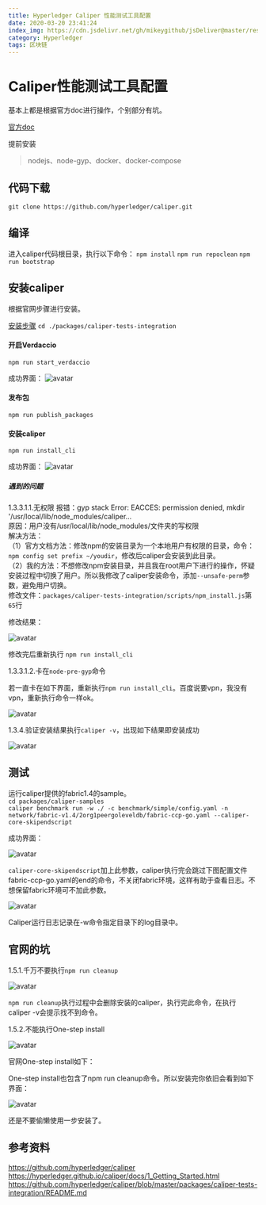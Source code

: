 ```yaml
---
title: Hyperledger Caliper 性能测试工具配置
date: 2020-03-20 23:41:24
index_img: https://cdn.jsdelivr.net/gh/mikeygithub/jsDeliver@master/resource/img/caliper2.png
category: Hyperledger
tags: 区块链
---
```


# Caliper性能测试工具配置

基本上都是根据官方doc进行操作，个别部分有坑。

[官方doc](https://hyperledger.github.io/caliper/docs/1_Getting_Started.html)

提前安装

>nodejs、node-gyp、docker、docker-compose

## 代码下载

`git clone https://github.com/hyperledger/caliper.git`

## 编译

进入caliper代码根目录，执行以下命令：
`npm install`
`npm run repoclean`
`npm run bootstrap`

## 安装caliper
根据官网步骤进行安装。

[安装步骤](https://github.com/hyperledger/caliper/blob/master/packages/caliper-tests-integration/README.md)
`cd ./packages/caliper-tests-integration`

#### 开启Verdaccio
`npm run start_verdaccio`

成功界面：
![avatar](https://cdn.jsdelivr.net/gh/mikeygithub/jsDeliver@master/resource/img/Picture1.png)

#### 发布包

`npm run publish_packages`

#### 安装caliper

`npm run install_cli`

成功界面：
![avatar](https://cdn.jsdelivr.net/gh/mikeygithub/jsDeliver@master/resource/img/Picture2.png)

##### 遇到的问题

1.3.3.1.1.无权限
报错：gyp stack Error: EACCES: permission denied, mkdir '/usr/local/lib/node_modules/caliper...  
原因：用户没有/usr/local/lib/node_modules/文件夹的写权限  
解决方法：  
（1）官方文档方法：修改npm的安装目录为一个本地用户有权限的目录，命令：`npm config set prefix ~/youdir`，修改后caliper会安装到此目录。  
（2）我的方法：不想修改npm安装目录，并且我在root用户下进行的操作，怀疑安装过程中切换了用户。所以我修改了caliper安装命令，添加`--unsafe-perm`参数，避免用户切换。  
修改文件：`packages/caliper-tests-integration/scripts/npm_install.js`第`65`行  

修改结果：  

![avatar](https://cdn.jsdelivr.net/gh/mikeygithub/jsDeliver@master/resource/img/Picture3.png)

修改完后重新执行 `npm run install_cli`  

1.3.3.1.2.卡在`node-pre-gyp`命令

若一直卡在如下界面，重新执行`npm run install_cli`。百度说要vpn，我没有vpn，重新执行命令一样ok。  

![avatar](https://cdn.jsdelivr.net/gh/mikeygithub/jsDeliver@master/resource/img/Picture4.png)

1.3.4.验证安装结果执行`caliper -v`，出现如下结果即安装成功

![avatar](https://cdn.jsdelivr.net/gh/mikeygithub/jsDeliver@master/resource/img/Picture5.png)


## 测试

运行caliper提供的fabric1.4的sample。  
`cd packages/caliper-samples`  
`caliper benchmark run -w ./ -c benchmark/simple/config.yaml -n network/fabric-v1.4/2org1peergoleveldb/fabric-ccp-go.yaml --caliper-core-skipendscript`  

成功界面：

![avatar](https://cdn.jsdelivr.net/gh/mikeygithub/jsDeliver@master/resource/img/Picture6.png)

`caliper-core-skipendscript`加上此参数，caliper执行完会跳过下图配置文件fabric-ccp-go.yaml的end的命令，不关闭fabric环境，这样有助于查看日志。不想保留fabric环境可不加此参数。

![avatar](https://cdn.jsdelivr.net/gh/mikeygithub/jsDeliver@master/resource/img/Picture7.png)

Caliper运行日志记录在-w命令指定目录下的log目录中。

## 官网的坑

1.5.1.千万不要执行`npm run cleanup`


![avatar](https://cdn.jsdelivr.net/gh/mikeygithub/jsDeliver@master/resource/img/Picture8.png)


`npm run cleanup`执行过程中会删除安装的caliper，执行完此命令，在执行caliper -v会提示找不到命令。

1.5.2.不能执行One-step install

![avatar](https://cdn.jsdelivr.net/gh/mikeygithub/jsDeliver@master/resource/img/Picture9.png)

官网One-step install如下：

One-step install也包含了npm run cleanup命令。所以安装完你依旧会看到如下界面：

![avatar](https://cdn.jsdelivr.net/gh/mikeygithub/jsDeliver@master/resource/img/Picture10.png)

还是不要偷懒使用一步安装了。

## 参考资料

https://github.com/hyperledger/caliper  
https://hyperledger.github.io/caliper/docs/1_Getting_Started.html  
https://github.com/hyperledger/caliper/blob/master/packages/caliper-tests-integration/README.md  
